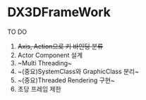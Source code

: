 ﻿# DX3DFrameWork

TO DO
1. ~~Axis, Action으로 키 바인딩 분류~~
2. Actor Component 설계
3. ~Multi Threading~
4. ~(중요)SystemClass와 GraphicClass 분리~
5. ~(중요)Threaded Rendering 구현~
6. 초당 프레임 제한